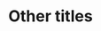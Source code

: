 ---
title: 'Other titles'
field: 'dcterms.alternative'
slug: 'global-other-titles'
description: 'Alternative name for the resource'
comment: 'eg, the title another language; Only if explicitly mentioned on the resource'
required: False
module: 'Provenance'
cluster: 'Global'
policy: 'Free value. Single value only.'
layout: 'home'
---